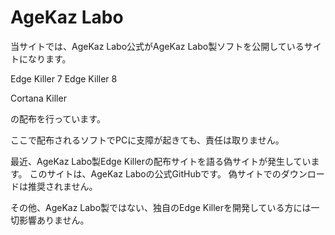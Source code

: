# AgeKaz Labo

当サイトでは、AgeKaz Labo公式がAgeKaz Labo製ソフトを公開しているサイトになります。

Edge Killer 7
Edge Killer 8

Cortana Killer

の配布を行っています。

ここで配布されるソフトでPCに支障が起きても、責任は取りません。





最近、AgeKaz Labo製Edge Killerの配布サイトを語る偽サイトが発生しています。
このサイトは、AgeKaz Laboの公式GitHubです。
偽サイトでのダウンロードは推奨されません。

その他、AgeKaz Labo製ではない、独自のEdge Killerを開発している方には一切影響ありません。

